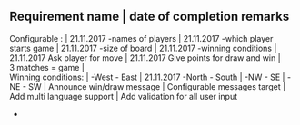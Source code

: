 Requirement name            	|    date of completion       remarks
-----------------------------------------------------------------------------
Configurable :			|	21.11.2017
-names of players		|	21.11.2017
-which player starts game	|	21.11.2017
-size of board			|	21.11.2017
-winning conditions		|	21.11.2017
Ask player for move		|	21.11.2017
Give points for draw and win	|	
3 matches = game		|	
Winning conditions:		|
-West - East			|	21.11.2017
-North - South			|
-NW - SE			|
-NE - SW			|
Announce win/draw message	|
Configurable messages target	|
Add multi language support	|
Add validation for all user input

-
